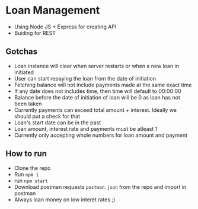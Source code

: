 # Loan Management

* Using Node JS + Express for creating API
* Buiding for REST

## Gotchas

* Loan instance will clear when server restarts or when a new loan in initiated
* User can start repaying the loan from the date of initiation
* Fetching balance will not include payments made at the same exact time
* If any date does not includes time, then time will default to 00:00:00
* Balance before the date of initiation of loan will be 0 as loan has not been taken
* Currently payments can exceed total amount + interest. Ideally we should put a check for that
* Loan's start date can be in the past
* Loan amount, interest rate and payments must be atleast 1
* Currently only accepting whole numbers for loan amount and payment

## How to run

* Clone the repo
* Run `npm i`
* run `npm start`
* Download postman requests `postman.json` from the repo and import in postman
* Always loan money on low interet rates ;)
